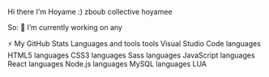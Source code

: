 Hi there  I'm Hoyame :)
zboub collective hoyamee

So:
🔭 I’m currently working on any

⚡ My GitHub Stats
Languages and tools
tools Visual Studio Code languages HTML5 languages CSS3 languages Sass languages JavaScript languages React languages Node.js languages MySQL languages LUA

